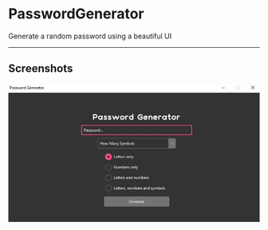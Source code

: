 # PasswordGenerator
Generate a random password using a beautiful UI


----------------------------------------
## Screenshots
<p>
    <img src="assets\screenshot.jpg" alt="screenshot">
  <p align="center">
